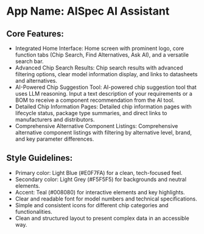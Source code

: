 # **App Name**: AISpec AI Assistant

## Core Features:

- Integrated Home Interface: Home screen with prominent logo, core function tabs (Chip Search, Find Alternatives, Ask AI), and a versatile search bar.
- Advanced Chip Search Results: Chip search results with advanced filtering options, clear model information display, and links to datasheets and alternatives.
- AI-Powered Chip Suggestion Tool: AI-powered chip suggestion tool that uses LLM reasoning. Input a text description of your requirements or a BOM to receive a component recommendation from the AI tool.
- Detailed Chip Information Pages: Detailed chip information pages with lifecycle status, package type summaries, and direct links to manufacturers and distributors.
- Comprehensive Alternative Component Listings: Comprehensive alternative component listings with filtering by alternative level, brand, and key parameter differences.

## Style Guidelines:

- Primary color: Light Blue (#E0F7FA) for a clean, tech-focused feel.
- Secondary color: Light Grey (#F5F5F5) for backgrounds and neutral elements.
- Accent: Teal (#008080) for interactive elements and key highlights.
- Clear and readable font for model numbers and technical specifications.
- Simple and consistent icons for different chip categories and functionalities.
- Clean and structured layout to present complex data in an accessible way.
